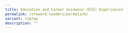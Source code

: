 ```yaml
---
title: Education and Career Guidance (ECG) Experiences
permalink: /steward-leaders/permalink/
variant: tiptap
description: ""
---
```

